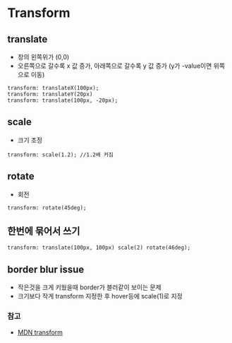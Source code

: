 # Transform

## translate
- 창의 왼쪽위가 (0,0)
- 오른쪽으로 갈수록 x 값 증가, 아래쪽으로 갈수록 y 값 증가 (y가 -value이면 위쪽으로 이동)
```
transform: translateX(100px);
transform: translateY(20px)
transform: translate(100px, -20px);
```

## scale
- 크기 조정
```
transform: scale(1.2); //1.2배 커짐
```

## rotate
- 회전
```
transform: rotate(45deg);
```
## 한번에 묶어서 쓰기
```
transform: translate(100px, 100px) scale(2) rotate(46deg);
```

## border blur issue
- 작은것을 크게 키웠을때 border가 블러같이 보이는 문제
- 크기보다 작게 transform 지정한 후 hover등에 scale(1)로 지정

### 참고
- [MDN transform](https://developer.mozilla.org/en-US/docs/Web/CSS/transform)